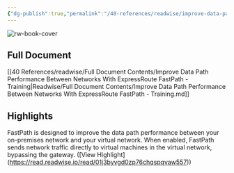 ```yaml
---
{"dg-publish":true,"permalink":"/40-references/readwise/improve-data-path-performance-between-networks-with-express-route-fast-path-training/","tags":["rw/articles"]}
---
```


![rw-book-cover](https://learn.microsoft.com/en-us/media/open-graph-image.png)

## Full Document
[[40 References/readwise/Full Document Contents/Improve Data Path Performance Between Networks With ExpressRoute FastPath - Training\|Readwise/Full Document Contents/Improve Data Path Performance Between Networks With ExpressRoute FastPath - Training.md]]

## Highlights
FastPath is designed to improve the data path performance between your on-premises network and your virtual network. When enabled, FastPath sends network traffic directly to virtual machines in the virtual network, bypassing the gateway. ([View Highlight] (https://read.readwise.io/read/01j3byvgd0zp76chqspqvaw557))


